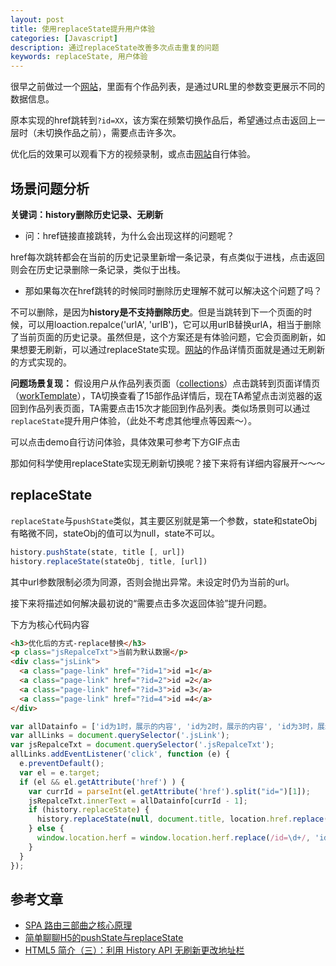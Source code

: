 ```yaml
---
layout: post
title: 使用replaceState提升用户体验
categories: [Javascript]
description: 通过replaceState改善多次点击重复的问题
keywords: replaceState, 用户体验
---
```


很早之前做过一个[网站](https://www.ncmchina.com/collections.html)，里面有个作品列表，是通过URL里的参数变更展示不同的数据信息。

原本实现的href跳转到`?id=XX`，该方案在频繁切换作品后，希望通过点击返回上一层时（未切换作品之前），需要点击许多次。

优化后的效果可以观看下方的视频录制，或点击[网站](https://www.ncmchina.com/collections.html)自行体验。

<!-- <iframe  width=100% src="imgs/replaceState.mp4"> -->

## 场景问题分析
**关键词：history删除历史记录、无刷新**

- 问：href链接直接跳转，为什么会出现这样的问题呢？

href每次跳转都会在当前的历史记录里新增一条记录，有点类似于进栈，点击返回则会在历史记录删除一条记录，类似于出栈。

- 那如果每次在href跳转的时候同时删除历史理解不就可以解决这个问题了吗？

不可以删除，是因为**history是不支持删除历史**。但是当跳转到下一个页面的时候，可以用loaction.repalce('urlA', 'urlB')，它可以用urlB替换urlA，相当于删除了当前页面的历史记录。虽然但是，这个方案还是有体验问题，它会页面刷新，如果想要无刷新，可以通过replaceState实现。[网站](https://www.ncmchina.com/collections.html)的作品详情页面就是通过无刷新的方式实现的。



**问题场景复现：** 假设用户从作品列表页面（[collections](https://www.ncmchina.com/collections.html)）点击跳转到页面详情页（[workTemplate](https://www.ncmchina.com/workTemplate.html?id=75)），TA切换查看了15部作品详情后，现在TA希望点击浏览器的返回到作品列表页面，TA需要点击15次才能回到作品列表。类似场景则可以通过`replaceState`提升用户体验，（此处不考虑其他埋点等因素～）。

可以点击demo自行访问体验，具体效果可参考下方GIF点击

那如何科学使用replaceState实现无刷新切换呢？接下来将有详细内容展开～～～


## replaceState
`replaceState`与`pushState`类似，其主要区别就是第一个参数，state和stateObj有略微不同，stateObj的值可以为null，state不可以。
```javascript
history.pushState(state, title [, url])
history.replaceState(stateObj, title, [url])
```
其中url参数限制必须为同源，否则会抛出异常。未设定时仍为当前的url。

接下来将描述如何解决最初说的“需要点击多次返回体验”提升问题。

下方为核心代码内容
```html
<h3>优化后的方式-replace替换</h3>
<p class="jsRepalceTxt">当前为默认数据</p>
<div class="jsLink">
  <a class="page-link" href="?id=1">id =1</a>
  <a class="page-link" href="?id=2">id =2</a>
  <a class="page-link" href="?id=3">id =3</a>
  <a class="page-link" href="?id=4">id =4</a>
</div>
```
```javascript
var allDatainfo = ['id为1时，展示的内容', 'id为2时，展示的内容', 'id为3时，展示的内容', 'id为4时，展示的内容'];
var allLinks = document.querySelector('.jsLink');
var jsRepalceTxt = document.querySelector('.jsRepalceTxt');
allLinks.addEventListener('click', function (e) {
  e.preventDefault();
  var el = e.target;
  if (el && el.getAttribute('href') ) {
    var currId = parseInt(el.getAttribute('href').split("id=")[1]);
    jsRepalceTxt.innerText = allDatainfo[currId - 1];
    if (history.replaceState) {
      history.replaceState(null, document.title, location.href.replace(/id=\d+/, 'id=' + currId));
    } else {
      window.location.herf = window.location.herf.replace(/id=\d+/, 'id=' + currId);
    }
  }
});
```







## 参考文章
* [SPA 路由三部曲之核心原理](https://zhuanlan.zhihu.com/p/348764966)
* [简单聊聊H5的pushState与replaceState](https://juejin.cn/post/6844903558576341000)
* [HTML5 简介（三）：利用 History API 无刷新更改地址栏](https://www.renfei.org/blog/html5-introduction-3-history-api.html)